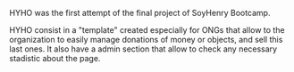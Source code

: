 HYHO was the first attempt of the final project of SoyHenry Bootcamp.

HYHO consist in a "template" created especially for ONGs that allow to the organization to easily manage donations of money or objects, and sell this last ones. It also have a admin section that allow to check any necessary stadistic about the page.
